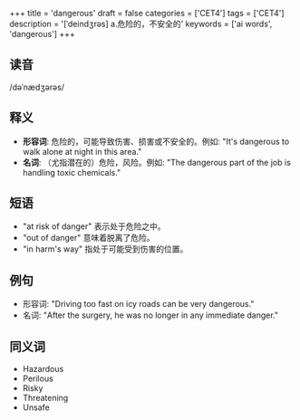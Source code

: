 +++
title = 'dangerous'
draft = false
categories = ['CET4']
tags = ['CET4']
description = '[ˈdeindʒrəs] a.危险的，不安全的'
keywords = ['ai words', 'dangerous']
+++

## 读音
/dəˈnædʒərəs/

## 释义
- **形容词**: 危险的，可能导致伤害、损害或不安全的。例如: "It's dangerous to walk alone at night in this area."
- **名词**: （尤指潜在的）危险，风险。例如: "The dangerous part of the job is handling toxic chemicals."

## 短语
- "at risk of danger" 表示处于危险之中。
- "out of danger" 意味着脱离了危险。
- "in harm's way" 指处于可能受到伤害的位置。

## 例句
- 形容词: "Driving too fast on icy roads can be very dangerous."
- 名词: "After the surgery, he was no longer in any immediate danger."

## 同义词
- Hazardous
- Perilous
- Risky
- Threatening
- Unsafe
